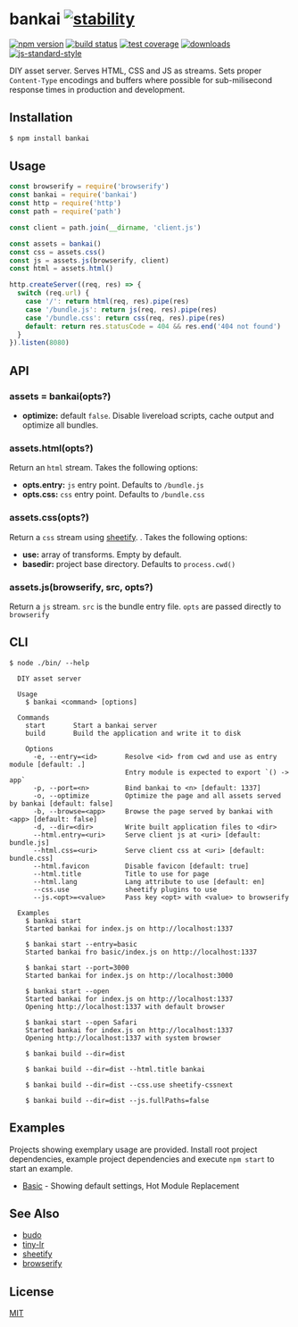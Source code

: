 # bankai [![stability][0]][1]
[![npm version][2]][3] [![build status][4]][5] [![test coverage][6]][7]
[![downloads][8]][9] [![js-standard-style][10]][11]

DIY asset server. Serves HTML, CSS and JS as streams. Sets proper
`Content-Type` encodings and buffers where possible for sub-milisecond response
times in production and development.

## Installation
```sh
$ npm install bankai
```

## Usage
```js
const browserify = require('browserify')
const bankai = require('bankai')
const http = require('http')
const path = require('path')

const client = path.join(__dirname, 'client.js')

const assets = bankai()
const css = assets.css()
const js = assets.js(browserify, client)
const html = assets.html()

http.createServer((req, res) => {
  switch (req.url) {
    case '/': return html(req, res).pipe(res)
    case '/bundle.js': return js(req, res).pipe(res)
    case '/bundle.css': return css(req, res).pipe(res)
    default: return res.statusCode = 404 && res.end('404 not found')
  }
}).listen(8080)
```

## API
### assets = bankai(opts?)
- __optimize:__ default `false`. Disable livereload scripts, cache output and
  optimize all bundles.

### assets.html(opts?)
Return an `html` stream. Takes the following options:
- __opts.entry:__ `js` entry point. Defaults to `/bundle.js`
- __opts.css:__ `css` entry point. Defaults to `/bundle.css`

### assets.css(opts?)
Return a `css` stream using [sheetify](https://github.com/stackcss/sheetify).
. Takes the following options:
- __use:__ array of transforms. Empty by default.
- __basedir:__ project base directory. Defaults to `process.cwd()`

### assets.js(browserify, src, opts?)
Return a `js` stream. `src` is the bundle entry file. `opts` are passed
directly to `browserify`

## CLI

```
$ node ./bin/ --help

  DIY asset server

  Usage
    $ bankai <command> [options]

  Commands
    start       Start a bankai server
    build       Build the application and write it to disk

    Options
      -e, --entry=<id>       Resolve <id> from cwd and use as entry module [default: .]
                             Entry module is expected to export `() -> app`
      -p, --port=<n>         Bind bankai to <n> [default: 1337]
      -o, --optimize         Optimize the page and all assets served by bankai [default: false]
      -b, --browse=<app>     Browse the page served by bankai with <app> [default: false]
      -d, --dir=<dir>        Write built application files to <dir>
      --html.entry=<uri>     Serve client js at <uri> [default: bundle.js]
      --html.css=<uri>       Serve client css at <uri> [default: bundle.css]
      --html.favicon         Disable favicon [default: true]
      --html.title           Title to use for page
      --html.lang            Lang attribute to use [default: en]
      --css.use              sheetify plugins to use
      --js.<opt>=<value>     Pass key <opt> with <value> to browserify

  Examples
    $ bankai start
    Started bankai for index.js on http://localhost:1337

    $ bankai start --entry=basic
    Started bankai fro basic/index.js on http://localhost:1337

    $ bankai start --port=3000
    Started bankai for index.js on http://localhost:3000

    $ bankai start --open
    Started bankai for index.js on http://localhost:1337
    Opening http://localhost:1337 with default browser

    $ bankai start --open Safari
    Started bankai for index.js on http://localhost:1337
    Opening http://localhost:1337 with system browser

    $ bankai build --dir=dist

    $ bankai build --dir=dist --html.title bankai

    $ bankai build --dir=dist --css.use sheetify-cssnext

    $ bankai build --dir=dist --js.fullPaths=false
```

## Examples
Projects showing exemplary usage are provided. Install root project dependencies,
example project dependencies and execute `npm start` to start an example.

- [Basic](./example/basic) - Showing default settings, Hot Module Replacement

## See Also
- [budo](https://www.npmjs.com/package/budo)
- [tiny-lr](https://github.com/mklabs/tiny-lr)
- [sheetify](https://github.com/sheetify/sheetify)
- [browserify](https://github.com/substack/node-browserify)

## License
[MIT](https://tldrlegal.com/license/mit-license)

[0]: https://img.shields.io/badge/stability-experimental-orange.svg?style=flat-square
[1]: https://nodejs.org/api/documentation.html#documentation_stability_index
[2]: https://img.shields.io/npm/v/bankai.svg?style=flat-square
[3]: https://npmjs.org/package/bankai
[4]: https://img.shields.io/travis/yoshuawuyts/bankai/master.svg?style=flat-square
[5]: https://travis-ci.org/yoshuawuyts/bankai
[6]: https://img.shields.io/codecov/c/github/yoshuawuyts/bankai/master.svg?style=flat-square
[7]: https://codecov.io/github/yoshuawuyts/bankai
[8]: http://img.shields.io/npm/dm/bankai.svg?style=flat-square
[9]: https://npmjs.org/package/bankai
[10]: https://img.shields.io/badge/code%20style-standard-brightgreen.svg?style=flat-square
[11]: https://github.com/feross/standard
